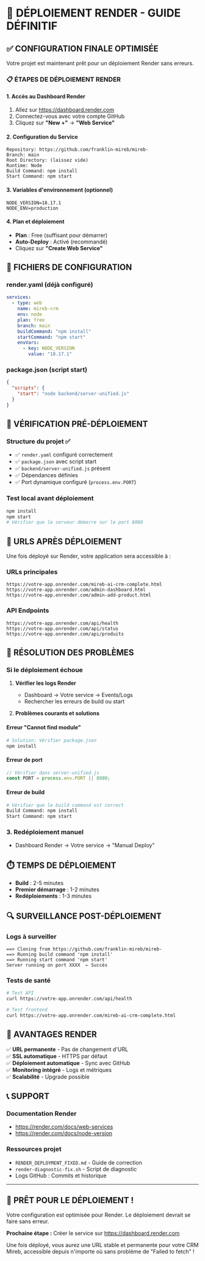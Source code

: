 # 🚀 DÉPLOIEMENT RENDER - GUIDE DÉFINITIF

## ✅ CONFIGURATION FINALE OPTIMISÉE

Votre projet est maintenant prêt pour un déploiement Render sans erreurs.

### 📋 ÉTAPES DE DÉPLOIEMENT RENDER

#### 1. Accès au Dashboard Render
1. Allez sur https://dashboard.render.com
2. Connectez-vous avec votre compte GitHub
3. Cliquez sur **"New +"** → **"Web Service"**

#### 2. Configuration du Service
```
Repository: https://github.com/franklin-mireb/mireb-
Branch: main
Root Directory: (laissez vide)
Runtime: Node
Build Command: npm install
Start Command: npm start
```

#### 3. Variables d'environnement (optionnel)
```
NODE_VERSION=18.17.1
NODE_ENV=production
```

#### 4. Plan et déploiement
- **Plan** : Free (suffisant pour démarrer)
- **Auto-Deploy** : Activé (recommandé)
- Cliquez sur **"Create Web Service"**

## 📁 FICHIERS DE CONFIGURATION

### render.yaml (déjà configuré)
```yaml
services:
  - type: web
    name: mireb-crm
    env: node
    plan: free
    branch: main
    buildCommand: "npm install"
    startCommand: "npm start"
    envVars:
      - key: NODE_VERSION
        value: "18.17.1"
```

### package.json (script start)
```json
{
  "scripts": {
    "start": "node backend/server-unified.js"
  }
}
```

## 🔧 VÉRIFICATION PRÉ-DÉPLOIEMENT

### Structure du projet ✅
- ✅ `render.yaml` configuré correctement
- ✅ `package.json` avec script start
- ✅ `backend/server-unified.js` présent
- ✅ Dépendances définies
- ✅ Port dynamique configuré (`process.env.PORT`)

### Test local avant déploiement
```bash
npm install
npm start
# Vérifier que le serveur démarre sur le port 8080
```

## 🎯 URLS APRÈS DÉPLOIEMENT

Une fois déployé sur Render, votre application sera accessible à :

### URLs principales
```
https://votre-app.onrender.com/mireb-ai-crm-complete.html
https://votre-app.onrender.com/admin-dashboard.html
https://votre-app.onrender.com/admin-add-product.html
```

### API Endpoints
```
https://votre-app.onrender.com/api/health
https://votre-app.onrender.com/api/status
https://votre-app.onrender.com/api/produits
```

## 🚨 RÉSOLUTION DES PROBLÈMES

### Si le déploiement échoue

1. **Vérifier les logs Render**
   - Dashboard → Votre service → Events/Logs
   - Rechercher les erreurs de build ou start

2. **Problèmes courants et solutions**

#### Erreur "Cannot find module"
```bash
# Solution: Vérifier package.json
npm install
```

#### Erreur de port
```javascript
// Vérifier dans server-unified.js
const PORT = process.env.PORT || 8080;
```

#### Erreur de build
```bash
# Vérifier que le build command est correct
Build Command: npm install
Start Command: npm start
```

### 3. **Redéploiement manuel**
- Dashboard Render → Votre service → "Manual Deploy"

## ⏱️ TEMPS DE DÉPLOIEMENT

- **Build** : 2-5 minutes
- **Premier démarrage** : 1-2 minutes
- **Redéploiements** : 1-3 minutes

## 🔍 SURVEILLANCE POST-DÉPLOIEMENT

### Logs à surveiller
```
==> Cloning from https://github.com/franklin-mireb/mireb-
==> Running build command 'npm install'
==> Running start command 'npm start'
Server running on port XXXX  ← Succès
```

### Tests de santé
```bash
# Test API
curl https://votre-app.onrender.com/api/health

# Test frontend
curl https://votre-app.onrender.com/mireb-ai-crm-complete.html
```

## 🎉 AVANTAGES RENDER

✅ **URL permanente** - Pas de changement d'URL  
✅ **SSL automatique** - HTTPS par défaut  
✅ **Déploiement automatique** - Sync avec GitHub  
✅ **Monitoring intégré** - Logs et métriques  
✅ **Scalabilité** - Upgrade possible  

## 📞 SUPPORT

### Documentation Render
- https://render.com/docs/web-services
- https://render.com/docs/node-version

### Ressources projet
- `RENDER_DEPLOYMENT_FIXED.md` - Guide de correction
- `render-diagnostic-fix.sh` - Script de diagnostic
- Logs GitHub : Commits et historique

---

## 🚀 PRÊT POUR LE DÉPLOIEMENT !

Votre configuration est optimisée pour Render. Le déploiement devrait se faire sans erreur.

**Prochaine étape :** Créer le service sur https://dashboard.render.com

Une fois déployé, vous aurez une URL stable et permanente pour votre CRM Mireb, accessible depuis n'importe où sans problème de "Failed to fetch" !
